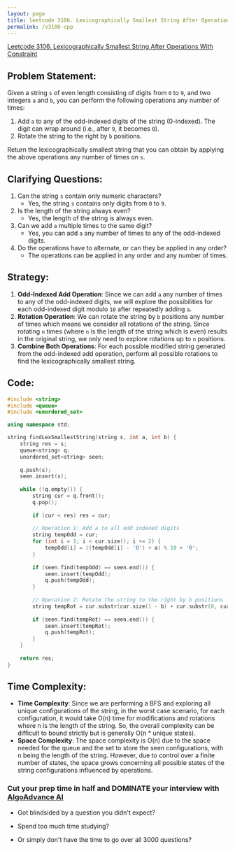 ```yaml
---
layout: page
title: leetcode 3106. Lexicographically Smallest String After Operations With Constraint
permalink: /s3106-cpp
---
```

[Leetcode 3106. Lexicographically Smallest String After Operations With Constraint](https://algoadvance.github.io/algoadvance/l3106)
## Problem Statement:
Given a string `s` of even length consisting of digits from `0` to `9`, and two integers `a` and `b`, you can perform the following operations any number of times:
1. Add `a` to any of the odd-indexed digits of the string (0-indexed). The digit can wrap around (i.e., after `9`, it becomes `0`).
2. Rotate the string to the right by `b` positions.

Return the lexicographically smallest string that you can obtain by applying the above operations any number of times on `s`.

## Clarifying Questions:
1. Can the string `s` contain only numeric characters?
   - Yes, the string `s` contains only digits from `0` to `9`.
2. Is the length of the string always even?
   - Yes, the length of the string is always even.
3. Can we add `a` multiple times to the same digit?
   - Yes, you can add `a` any number of times to any of the odd-indexed digits.
4. Do the operations have to alternate, or can they be applied in any order?
   - The operations can be applied in any order and any number of times.

## Strategy:
1. **Odd-Indexed Add Operation**: Since we can add `a` any number of times to any of the odd-indexed digits, we will explore the possibilities for each odd-indexed digit modulo `10` after repeatedly adding `a`.
2. **Rotation Operation**: We can rotate the string by `b` positions any number of times which means we consider all rotations of the string. Since rotating `n` times (where `n` is the length of the string which is even) results in the original string, we only need to explore rotations up to `n` positions.
3. **Combine Both Operations**: For each possible modified string generated from the odd-indexed add operation, perform all possible rotations to find the lexicographically smallest string.

## Code:
```cpp
#include <string>
#include <queue>
#include <unordered_set>

using namespace std;

string findLexSmallestString(string s, int a, int b) {
    string res = s;
    queue<string> q;
    unordered_set<string> seen;
    
    q.push(s);
    seen.insert(s);
    
    while (!q.empty()) {
        string cur = q.front();
        q.pop();
        
        if (cur < res) res = cur;
        
        // Operation 1: Add a to all odd indexed digits
        string tempOdd = cur;
        for (int i = 1; i < cur.size(); i += 2) {
            tempOdd[i] = ((tempOdd[i] - '0') + a) % 10 + '0'; 
        }
        
        if (seen.find(tempOdd) == seen.end()) {
            seen.insert(tempOdd);
            q.push(tempOdd);
        }
        
        // Operation 2: Rotate the string to the right by b positions
        string tempRot = cur.substr(cur.size() - b) + cur.substr(0, cur.size() - b);
        
        if (seen.find(tempRot) == seen.end()) {
            seen.insert(tempRot);
            q.push(tempRot);
        }
    }
    
    return res;
}
```

## Time Complexity:
- **Time Complexity**: Since we are performing a BFS and exploring all unique configurations of the string, in the worst case scenario, for each configuration, it would take O(n) time for modifications and rotations where n is the length of the string. So, the overall complexity can be difficult to bound strictly but is generally O(n * unique states).
- **Space Complexity**: The space complexity is O(n) due to the space needed for the queue and the set to store the seen configurations, with n being the length of the string. However, due to control over a finite number of states, the space grows concerning all possible states of the string configurations influenced by operations.


### Cut your prep time in half and DOMINATE your interview with [AlgoAdvance AI](https://algoAdvance.com)

- Got blindsided by a question you didn't expect?

- Spend too much time studying?

- Or simply don't have the time to go over all 3000 questions?

